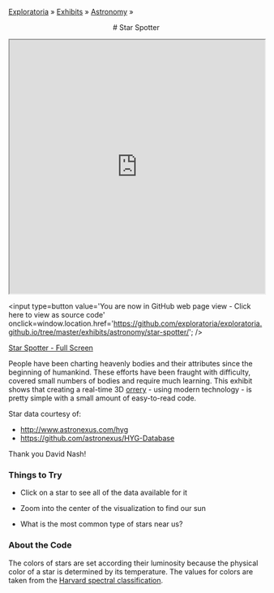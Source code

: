 [Exploratoria]( http://exploratoria.github.io ) &raquo; [Exhibits]( http://exploratoria.github.io/exhibits/ ) &raquo;
[Astronomy]( http://exploratoria.github.io/exhibits/astronomy/ ) &raquo;

<center>
# Star Spotter
</center>

<span style=display:none>_View as a web page to see the content of this iframe_</span>

<iframe src=http://exploratoria.github.io/lib/code-edit-view/code-edit-view.html#../../exhibits/astronomy/star-spotter/star-spotter.html width=100% height=500px></iframe>

<!--
<iframe src=../../../lib/code-edit-view/code-edit-view.html#../../exhibits/astronomy/star-spotter/star-spotter.html width=100% height=500px></iframe>
-->

<span style=display:none; >[You are now in GitHub source code view - Click here to view as a web page] (http://exploratoria.github.io/exhibits/astronomy/star-spotter/index.html 'View file as a web page') </span>
<input type=button value='You are now in GitHub web page view - Click here to view as source code' onclick=window.location.href='https://github.com/exploratoria/exploratoria.github.io/tree/master/exhibits/astronomy/star-spotter/'; />

[Star Spotter - Full Screen](http://exploratoria.github.io/exhibits/astronomy/star-spotter/star-spotter.html)

People have been charting heavenly bodies and their attributes since the beginning of humankind. These efforts have been fraught with difficulty, covered small numbers of bodies and require much learning. This exhibit shows that creating a real-time 3D [orrery]( http://en.wikipedia.org/wiki/Orrery ) - using modern technology - is pretty simple with a small amount of easy-to-read code.  

Star data courtesy of:

* <http://www.astronexus.com/hyg>
* <https://github.com/astronexus/HYG-Database>

Thank you David Nash!

### Things to Try

* Click on a star to see all of the data available for it

* Zoom into the center of the visualization to find our sun

* What is the most common type of stars near us?
 
### About the Code

The colors of stars are set according their luminosity because the physical color of a star is determined by its temperature. The values for colors are taken from the <a href='https://en.wikipedia.org/wiki/Stellar_classification#Harvard_spectral_classification'>Harvard spectral classification</a>.
